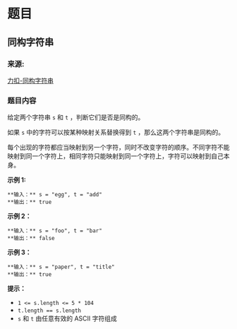 # 题目

## 同构字符串

### 来源:

[力扣-同构字符串](https://leetcode.cn/problems/isomorphic-strings/)

### 题目内容

给定两个字符串 `s` 和 `t` ，判断它们是否是同构的。

如果 `s` 中的字符可以按某种映射关系替换得到 `t` ，那么这两个字符串是同构的。

每个出现的字符都应当映射到另一个字符，同时不改变字符的顺序。不同字符不能映射到同一个字符上，相同字符只能映射到同一个字符上，字符可以映射到自己本身。



**示例 1:**

    
    
    **输入：** s = "egg", t = "add"
    **输出：** true
    

**示例 2：**

    
    
    **输入：** s = "foo", t = "bar"
    **输出：** false

**示例 3：**

    
    
    **输入：** s = "paper", t = "title"
    **输出：** true



**提示：**

  * `1 <= s.length <= 5 * 104`
  * `t.length == s.length`
  * `s` 和 `t` 由任意有效的 ASCII 字符组成


